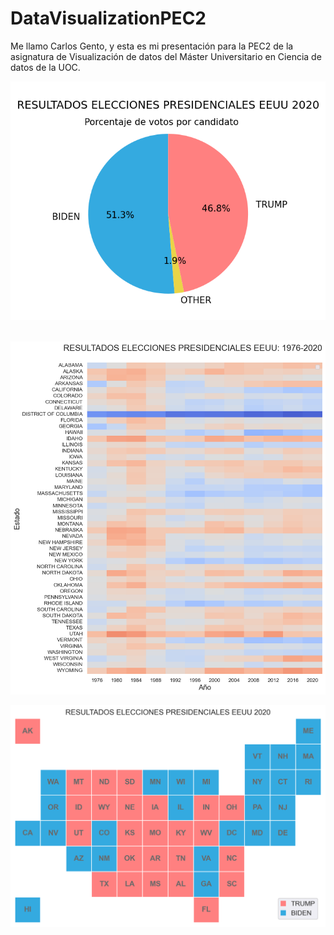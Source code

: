 # DataVisualizationPEC2

Me llamo Carlos Gento, y esta es mi presentación para la PEC2 de la asignatura de Visualización de datos del Máster Universitario en Ciencia de datos de la UOC.

![Pie Chart](images/Pie_chart.png?raw=true "Pie Chart")
<img align="center">

![Matrix Plot](images/Matrix_plot.png?raw=true "Matrix Plot")

![Tile Grid Map](images/Tile_Grid_Map.png?raw=true "Tile Grid Map")
